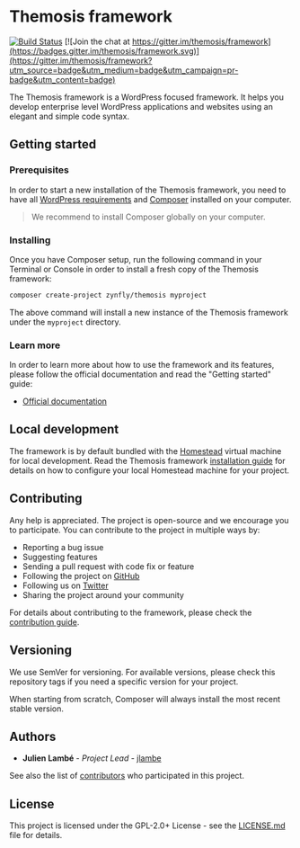 Themosis framework
==================

[![Build Status](https://travis-ci.com/themosis/framework.svg?branch=develop)](https://travis-ci.com/themosis/framework)
[![Join the chat at https://gitter.im/themosis/framework](https://badges.gitter.im/themosis/framework.svg)](https://gitter.im/themosis/framework?utm_source=badge&utm_medium=badge&utm_campaign=pr-badge&utm_content=badge)

The Themosis framework is a WordPress focused framework. It helps you develop enterprise level WordPress applications and websites using an elegant and simple code syntax.

Getting started
---------------

### Prerequisites

In order to start a new installation of the Themosis framework, you need to have all [WordPress requirements](https://wordpress.org/about/requirements/) and [Composer](https://getcomposer.org/) installed on your computer.

> We recommend to install Composer globally on your computer.

### Installing

Once you have Composer setup, run the following command in your Terminal or Console in order to install a fresh copy of the Themosis framework:

```bash
composer create-project zynfly/themosis myproject
```

The above command will install a new instance of the Themosis framework under the `myproject` directory.

### Learn more

In order to learn more about how to use the framework and its features, please follow the official documentation and read the "Getting started" guide:

- [Official documentation](https://framework.themosis.com)

Local development
-----------------

The framework is by default bundled with the [Homestead](https://laravel.com/docs/homestead) virtual machine for local development. Read the Themosis framework [installation guide](https://framework.themosis.com/docs/2.0/installation/) for details on how to configure your local Homestead machine for your project.

Contributing
------------
Any help is appreciated. The project is open-source and we encourage you to participate. You can contribute to the project in multiple ways by:

- Reporting a bug issue
- Suggesting features
- Sending a pull request with code fix or feature
- Following the project on [GitHub](https://github.com/themosis/framework)
- Following us on [Twitter](https://twitter.com/Themosis)
- Sharing the project around your community

For details about contributing to the framework, please check the [contribution guide](http://framework.themosis.com/docs/2.0/contributing).

Versioning
----------

We use SemVer for versioning. For available versions, please check this repository tags if you need a specific version for your project.

When starting from scratch, Composer will always install the most recent stable version.

Authors
-------

- **Julien Lambé** - *Project Lead* - [jlambe](https://github.com/jlambe)

See also the list of [contributors](https://github.com/themosis/framework/graphs/contributors) who participated in this project.

License
-------

This project is licensed under the GPL-2.0+ License - see the [LICENSE.md](https://github.com/themosis/framework/LICENSE.md) file for details.

